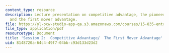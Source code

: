 ```yaml
---
content_type: resource
description: Lecture presentation on competitive advantage, the pioneer advantage,
  and the first mover advantage.
file: https://ol-ocw-studio-app-qa.s3.amazonaws.com/courses/15-835-entrepreneurial-marketing-spring-2002/8148720a64c449f704bbc93d133d23d2_session2.pdf
file_type: application/pdf
resourcetype: Document
title: 'Session 2:  Competitive Advantage/  The First Mover Advantage'
uid: 8148720a-64c4-49f7-04bb-c93d133d23d2
---
```

